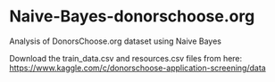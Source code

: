 # Naive-Bayes-donorschoose.org
Analysis of DonorsChoose.org dataset using Naive Bayes


Download the train_data.csv and resources.csv files from here: https://www.kaggle.com/c/donorschoose-application-screening/data
